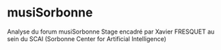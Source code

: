 # musiSorbonne
Analyse du forum musiSorbonne
Stage encadré par Xavier FRESQUET au sein du SCAI (Sorbonne Center for Artificial Intelligence)
